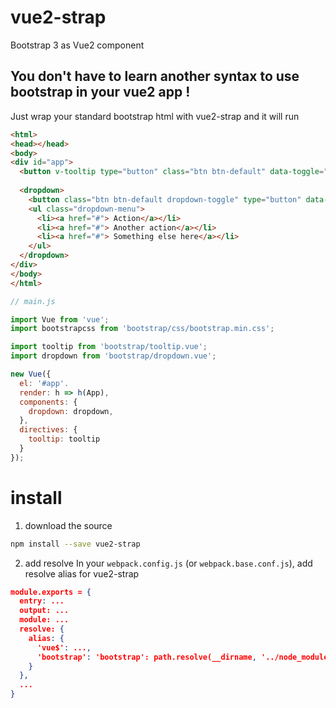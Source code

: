# vue2-strap
Bootstrap 3 as Vue2 component

## You don't have to learn another syntax to use bootstrap in your vue2 app !
Just wrap your standard bootstrap html with vue2-strap and it will run

```html
<html>
<head></head>
<body>
<div id="app">
  <button v-tooltip type="button" class="btn btn-default" data-toggle="tooltip" data-placement="top" title="Tooltip on bottom">Tooltip on bottom</button>
  
  <dropdown>
    <button class="btn btn-default dropdown-toggle" type="button" data-toggle="dropdown"> Drop down <span class="caret"></span></button>
    <ul class="dropdown-menu">
      <li><a href="#"> Action</a></li>
      <li><a href="#"> Another action</a></li>
      <li><a href="#"> Something else here</a></li>
    </ul>
  </dropdown>
</div>
</body>
</html>
```

```js
// main.js

import Vue from 'vue';
import bootstrapcss from 'bootstrap/css/bootstrap.min.css';

import tooltip from 'bootstrap/tooltip.vue';
import dropdown from 'bootstrap/dropdown.vue';

new Vue({
  el: '#app'.
  render: h => h(App),
  components: {
    dropdown: dropdown,
  },
  directives: {
    tooltip: tooltip
  }
});
```

# install
1. download the source
```sh
npm install --save vue2-strap
```

2. add resolve
In your `webpack.config.js` (or `webpack.base.conf.js`), add resolve alias for vue2-strap
```json
module.exports = {
  entry: ...
  output: ...
  module: ...
  resolve: {
    alias: {
      'vue$': ...,
	  'bootstrap': 'bootstrap': path.resolve(__dirname, '../node_modules/vue2-strap/dist')
    }
  },
  ...
}
```
